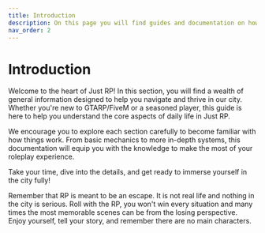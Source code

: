```yaml
---
title: Introduction
description: On this page you will find guides and documentation on how to do things in the city. 
nav_order: 2
---
```


# Introduction

Welcome to the heart of Just RP! In this section, you will find a wealth of general information designed to help you navigate and thrive in our city. Whether you're new to GTARP/FiveM or a seasoned player, this guide is here to help you understand the core aspects of daily life in Just RP.

We encourage you to explore each section carefully to become familiar with how things work. From basic mechanics to more in-depth systems, this documentation will equip you with the knowledge to make the most of your roleplay experience.

Take your time, dive into the details, and get ready to immerse yourself in the city fully!

Remember that RP is meant to be an escape. It is not real life and nothing in the city is serious. Roll with the RP, you won't win every situation and many times the most memorable scenes can be from the losing perspective. Enjoy yourself, tell your story, and remember there are no main characters. 

